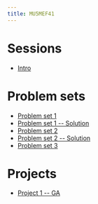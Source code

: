 ```yaml
---
title: MU5MEF41
---
```



# Sessions

* [Intro](Notebooks/intro.ipynb)

<!--
* [Session 1](Session/session1.zip) 
-->

# Problem sets
* [Problem set 1](PS/PS1.ipynb)
* [Problem set 1 -- Solution](PS/PS1_soln.ipynb)
* [Problem set 2](PS/PS2.ipynb)
* [Problem set 2 -- Solution](PS/PS2_soln.ipynb)
* [Problem set 3](PS/PS3.ipynb)

<!--
* [Problem set 4](PS/PS4.ipynb)

# Exam
* [Exam](Exam/Exam.ipynb)
-->

# Projects
* [Project 1 -- GA](Projects/GA-solid.pdf)


